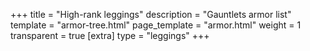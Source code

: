 +++
title = "High-rank leggings"
description = "Gauntlets armor list"
template = "armor-tree.html"
page_template = "armor.html"
weight = 1
transparent = true
[extra]
type = "leggings"
+++
